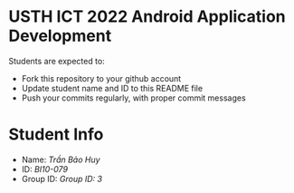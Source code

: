 USTH ICT 2022 Android Application Development
=====================================================

Students are expected to:

* Fork this repository to your github account
* Update student name and ID to this README file
* Push your commits regularly, with proper commit messages

Student Info
=======================

* Name: *Trần Bảo Huy*
* ID: *BI10-079*
* Group ID: *Group ID: 3*

